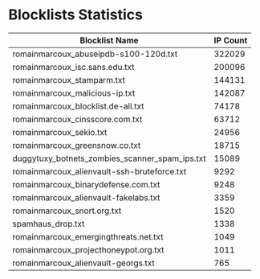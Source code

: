 # Blocklists Statistics
| Blocklist Name | IP Count |
|----|----|
| romainmarcoux_abuseipdb-s100-120d.txt | 322029 |
| romainmarcoux_isc.sans.edu.txt | 200096 |
| romainmarcoux_stamparm.txt | 144131 |
| romainmarcoux_malicious-ip.txt | 142087 |
| romainmarcoux_blocklist.de-all.txt | 74178 |
| romainmarcoux_cinsscore.com.txt | 63712 |
| romainmarcoux_sekio.txt | 24956 |
| romainmarcoux_greensnow.co.txt | 18715 |
| duggytuxy_botnets_zombies_scanner_spam_ips.txt | 15089 |
| romainmarcoux_alienvault-ssh-bruteforce.txt | 9292 |
| romainmarcoux_binarydefense.com.txt | 9248 |
| romainmarcoux_alienvault-fakelabs.txt | 3359 |
| romainmarcoux_snort.org.txt | 1520 |
| spamhaus_drop.txt | 1338 |
| romainmarcoux_emergingthreats.net.txt | 1049 |
| romainmarcoux_projecthoneypot.org.txt | 1011 |
| romainmarcoux_alienvault-georgs.txt | 765 |
